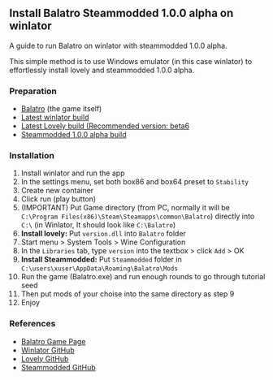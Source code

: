 ## Install Balatro Steammodded 1.0.0 alpha on winlator
A guide to run Balatro on winlator with steammodded 1.0.0 alpha.

This simple method is to use Windows emulator (in this case winlator) to effortlessly install lovely and steammodded 1.0.0 alpha.

### Preparation
- [Balatro](https://store.steampowered.com/app/2379780/Balatro/?l=tchinese) (the game itself)
- [Latest winlator build](https://github.com/brunodev85/winlator/releases)
- [Latest Lovely build (Recommended version: beta6](https://github.com/ethangreen-dev/lovely-injector/releases)
- [Steammodded 1.0.0 alpha build](https://github.com/Steamopollys/Steamodded/archive/refs/heads/main.zip)

### Installation
1. Install winlator and run the app
2. In the settings menu, set both box86 and box64 preset to `Stability`
3. Create new container
4. Click run (play button)
5. (IMPORTANT) Put Game directory (from PC, normally it will be `C:\Program Files(x86)\Steam\Steamapps\common\Balatro`) directly into `C:\` (in Winlator, It should look like `C:\Balatro`)
6. __Install lovely:__ Put `version.dll` into `Balatro` folder
7. Start menu > System Tools > Wine Configuration
8. In the `Libraries` tab, type `version` into the textbox > click `Add` > OK
9. __Install Steammodded:__ Put `Steammodded` folder in `C:\users\xuser\AppData\Roaming\Balatro\Mods`
10. Run the game (Balatro.exe) and run enough rounds to go through tutorial seed
11. Then put mods of your choise into the same directory as step 9
12. Enjoy

### References
- [Balatro Game Page](https://www.playbalatro.com/)
- [Winlator GitHub](https://github.com/brunodev85/winlator)
- [Lovely GitHub](https://github.com/ethangreen-dev/lovely-injector)
- [Steammodded GitHub](https://github.com/Steamopollys/Steamodded)
